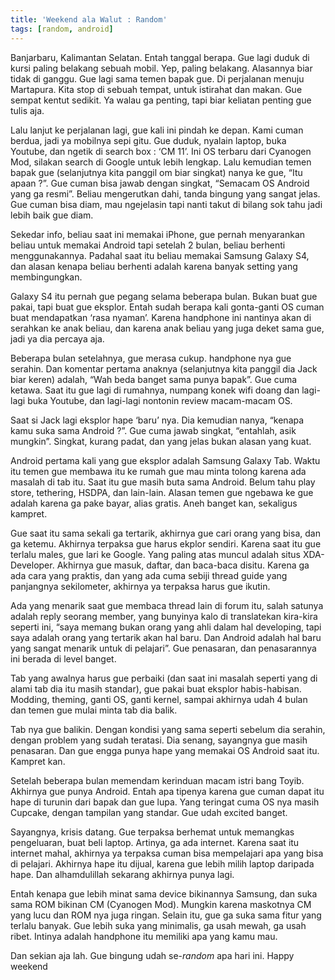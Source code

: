 ```yaml
---
title: 'Weekend ala Walut : Random'
tags: [random, android]
---
```

Banjarbaru, Kalimantan Selatan. Entah tanggal berapa. Gue lagi duduk di kursi paling belakang sebuah mobil. Yep, paling belakang. Alasannya biar tidak di ganggu. Gue lagi sama temen bapak gue. Di perjalanan menuju Martapura. Kita stop di sebuah tempat, untuk istirahat dan makan. Gue sempat kentut sedikit. Ya walau ga penting, tapi biar keliatan penting gue tulis aja.

<!--more-->

Lalu lanjut ke perjalanan lagi, gue kali ini pindah ke depan. Kami cuman berdua, jadi ya mobilnya sepi gitu. Gue duduk, nyalain laptop, buka Youtube, dan ngetik di search box : ‘CM 11’. Ini OS terbaru dari Cyanogen Mod, silakan search di Google untuk lebih lengkap. Lalu kemudian temen bapak gue (selanjutnya kita panggil om biar singkat) nanya ke gue, “Itu apaan ?”. Gue cuman bisa jawab dengan singkat, “Semacam OS Android yang ga resmi”. Beliau mengerutkan dahi, tanda bingung yang sangat jelas. Gue cuman bisa diam, mau ngejelasin tapi nanti takut di bilang sok tahu jadi lebih baik gue diam.

Sekedar info, beliau saat ini memakai iPhone, gue pernah menyarankan beliau untuk memakai Android tapi setelah 2 bulan, beliau berhenti menggunakannya. Padahal saat itu beliau memakai Samsung Galaxy S4, dan alasan kenapa beliau berhenti adalah karena banyak setting yang membingungkan.

Galaxy S4 itu pernah gue pegang selama beberapa bulan. Bukan buat gue pakai, tapi buat gue eksplor. Entah sudah berapa kali gonta-ganti OS cuman buat mendapatkan ‘rasa nyaman’. Karena handphone ini nantinya akan di serahkan ke anak beliau, dan karena anak beliau yang juga deket sama gue, jadi ya dia percaya aja.

Beberapa bulan setelahnya, gue merasa cukup. handphone nya gue serahin. Dan komentar pertama anaknya (selanjutnya kita panggil dia Jack biar keren) adalah, “Wah beda banget sama punya bapak”. Gue cuma ketawa. Saat itu gue lagi di rumahnya, numpang konek wifi doang dan lagi-lagi buka Youtube, dan lagi-lagi nontonin review macam-macam OS.

Saat si Jack lagi eksplor hape ‘baru’ nya. Dia kemudian nanya, “kenapa kamu suka sama Android ?”. Gue cuma jawab singkat, “entahlah, asik mungkin”. Singkat, kurang padat, dan yang jelas bukan alasan yang kuat.

Android pertama kali yang gue eksplor adalah Samsung Galaxy Tab. Waktu itu temen gue membawa itu ke rumah gue mau minta tolong karena ada masalah di tab itu. Saat itu gue masih buta sama Android. Belum tahu play store, tethering, HSDPA, dan lain-lain. Alasan temen gue ngebawa ke gue adalah karena ga pake bayar, alias gratis. Aneh banget kan, sekaligus kampret.

Gue saat itu sama sekali ga tertarik, akhirnya gue cari orang yang bisa, dan ga ketemu. Akhirnya terpaksa gue harus ekplor sendiri. Karena saat itu gue terlalu males, gue lari ke Google. Yang paling atas muncul adalah situs XDA-Developer. Akhirnya gue masuk, daftar, dan baca-baca disitu. Karena ga ada cara yang praktis, dan yang ada cuma sebiji thread guide yang panjangnya sekilometer, akhirnya ya terpaksa harus gue ikutin.

Ada yang menarik saat gue membaca thread lain di forum itu, salah satunya adalah reply seorang member, yang bunyinya kalo di translatekan kira-kira seperti ini, “saya memang bukan orang yang ahli dalam hal developing, tapi saya adalah orang yang tertarik akan hal baru. Dan Android adalah hal baru yang sangat menarik untuk di pelajari”. Gue penasaran, dan penasarannya ini berada di level banget.

Tab yang awalnya harus gue perbaiki (dan saat ini masalah seperti yang di alami tab dia itu masih standar), gue pakai buat eksplor habis-habisan. Modding, theming, ganti OS, ganti kernel, sampai akhirnya udah 4 bulan dan temen gue mulai minta tab dia balik. 

Tab nya gue balikin. Dengan kondisi yang sama seperti sebelum dia serahin, dengan problem yang sudah teratasi. Dia senang, sayangnya gue masih penasaran. Dan gue engga punya hape yang memakai OS Android saat itu. Kampret kan.

Setelah beberapa bulan memendam kerinduan macam istri bang Toyib. Akhirnya gue punya Android. Entah apa tipenya karena gue cuman dapat itu hape di turunin dari bapak dan gue lupa. Yang teringat cuma OS nya masih Cupcake, dengan tampilan yang standar. Gue udah excited banget.

Sayangnya, krisis datang. Gue terpaksa berhemat untuk memangkas pengeluaran, buat beli laptop. Artinya, ga ada internet. Karena saat itu internet mahal, akhirnya ya terpaksa cuman bisa mempelajari apa yang bisa di pelajari. Akhirnya hape itu dijual, karena gue lebih milih laptop daripada hape. Dan alhamdulillah sekarang akhirnya punya lagi.

Entah kenapa gue lebih minat sama device bikinannya Samsung, dan suka sama ROM bikinan CM (Cyanogen Mod). Mungkin karena maskotnya CM yang lucu dan ROM nya juga ringan. Selain itu, gue ga suka sama fitur yang terlalu banyak. Gue lebih suka yang minimalis, ga usah mewah, ga usah ribet. Intinya adalah handphone itu memiliki apa yang kamu mau.

Dan sekian aja lah. Gue bingung udah se-*random* apa hari ini. Happy weekend

